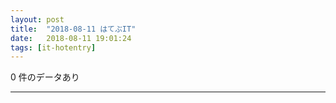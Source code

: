 ```yaml
---
layout: post
title:  "2018-08-11 はてぶIT"
date:   2018-08-11 19:01:24
tags: [it-hotentry]
---
```

0 件のデータあり

<hr>

